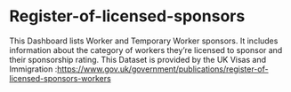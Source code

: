 # Register-of-licensed-sponsors
This Dashboard lists Worker and Temporary Worker sponsors. It includes information about the category of workers they’re licensed to sponsor and their sponsorship rating.
This Dataset is provided by the UK Visas and Immigration :https://www.gov.uk/government/publications/register-of-licensed-sponsors-workers

